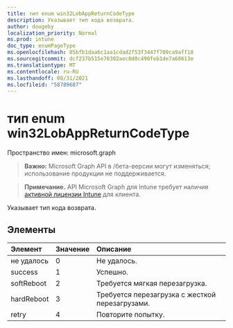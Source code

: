 ```yaml
---
title: тип enum win32LobAppReturnCodeType
description: Указывает тип кода возврата.
author: dougeby
localization_priority: Normal
ms.prod: intune
doc_type: enumPageType
ms.openlocfilehash: 05bfb1daa6c1aa1cdad2f53f3447f709ca9aff18
ms.sourcegitcommit: dcf237b515e70302aec0d0c490feb1de7a60613e
ms.translationtype: MT
ms.contentlocale: ru-RU
ms.lasthandoff: 08/31/2021
ms.locfileid: "58789687"
---
```

# <a name="win32lobappreturncodetype-enum-type"></a>тип enum win32LobAppReturnCodeType

Пространство имен: microsoft.graph

> **Важно:** Microsoft Graph API в /бета-версии могут изменяться; использование продукции не поддерживается.

> **Примечание.** API Microsoft Graph для Intune требует наличия [активной лицензии Intune](https://go.microsoft.com/fwlink/?linkid=839381) для клиента.

Указывает тип кода возврата.

## <a name="members"></a>Элементы
|Элемент|Значение|Описание|
|:---|:---|:---|
|не удалось|0|Не удалось.|
|success|1|Успешно.|
|softReboot|2|Требуется мягкая перезагрузка.|
|hardReboot|3|Требуется перезагрузка с жесткой перезагрузами.|
|retry|4 |Повторите попытку.|



